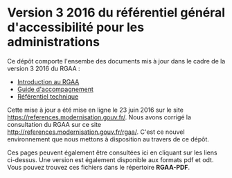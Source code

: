 # Version 3 2016 du référentiel général d'accessibilité pour les administrations

Ce dépôt comporte l'ensembe des documents mis à jour dans le cadre de la version 3 2016 du RGAA :

* [Introduction au RGAA](https://disic.github.io/rgaa_referentiel_3-2016/introduction-RGAA.html)
* [Guide d'accompagnement](https://disic.github.io/rgaa_referentiel_3-2016/guide-accompagnement-RGAA.html)
* [Référentiel technique](https://disic.github.io/rgaa_referentiel_3-2016/criteres.html)

Cette mise à jour a été mise en ligne le 23 juin 2016 sur le site https://references.modernisation.gouv.fr/. Nous avons corrigé la consultation du RGAA sur ce site http://references.modernisation.gouv.fr/rgaa/. C'est ce nouvel environnement que nous mettons à disposition au travers de ce dépôt.

Ces pages peuvent également être consultées ici en cliquant sur les liens ci-dessus.
Une version est également disponible aux formats pdf et odt. Vous pouvez trouvez ces fichiers dans le répertoire **RGAA-PDF**.
